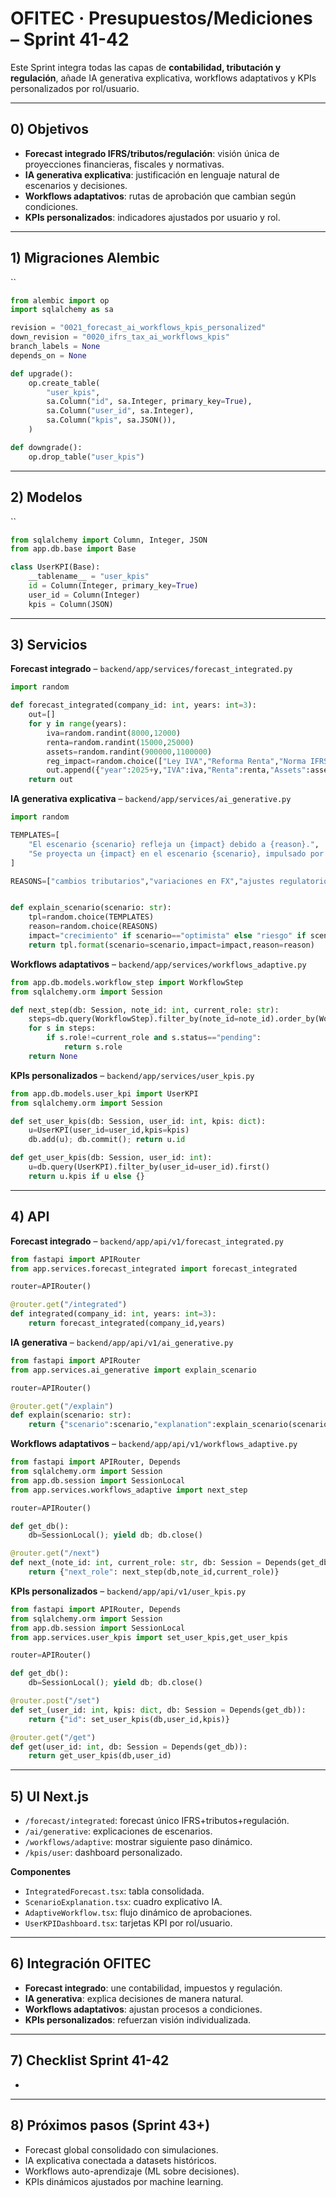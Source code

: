 # OFITEC · Presupuestos/Mediciones – Sprint 41-42

Este Sprint integra todas las capas de **contabilidad, tributación y regulación**, añade IA generativa explicativa, workflows adaptativos y KPIs personalizados por rol/usuario.

---

## 0) Objetivos

- **Forecast integrado IFRS/tributos/regulación**: visión única de proyecciones financieras, fiscales y normativas.
- **IA generativa explicativa**: justificación en lenguaje natural de escenarios y decisiones.
- **Workflows adaptativos**: rutas de aprobación que cambian según condiciones.
- **KPIs personalizados**: indicadores ajustados por usuario y rol.

---

## 1) Migraciones Alembic

``

```python
from alembic import op
import sqlalchemy as sa

revision = "0021_forecast_ai_workflows_kpis_personalized"
down_revision = "0020_ifrs_tax_ai_workflows_kpis"
branch_labels = None
depends_on = None

def upgrade():
    op.create_table(
        "user_kpis",
        sa.Column("id", sa.Integer, primary_key=True),
        sa.Column("user_id", sa.Integer),
        sa.Column("kpis", sa.JSON()),
    )

def downgrade():
    op.drop_table("user_kpis")
```

---

## 2) Modelos

``

```python
from sqlalchemy import Column, Integer, JSON
from app.db.base import Base

class UserKPI(Base):
    __tablename__ = "user_kpis"
    id = Column(Integer, primary_key=True)
    user_id = Column(Integer)
    kpis = Column(JSON)
```

---

## 3) Servicios

**Forecast integrado** – `backend/app/services/forecast_integrated.py`

```python
import random

def forecast_integrated(company_id: int, years: int=3):
    out=[]
    for y in range(years):
        iva=random.randint(8000,12000)
        renta=random.randint(15000,25000)
        assets=random.randint(900000,1100000)
        reg_impact=random.choice(["Ley IVA","Reforma Renta","Norma IFRS"])
        out.append({"year":2025+y,"IVA":iva,"Renta":renta,"Assets":assets,"RegImpact":reg_impact})
    return out
```

**IA generativa explicativa** – `backend/app/services/ai_generative.py`

```python
import random

TEMPLATES=[
    "El escenario {scenario} refleja un {impact} debido a {reason}.",
    "Se proyecta un {impact} en el escenario {scenario}, impulsado por {reason}."
]

REASONS=["cambios tributarios","variaciones en FX","ajustes regulatorios"]


def explain_scenario(scenario: str):
    tpl=random.choice(TEMPLATES)
    reason=random.choice(REASONS)
    impact="crecimiento" if scenario=="optimista" else "riesgo" if scenario=="pesimista" else "equilibrio"
    return tpl.format(scenario=scenario,impact=impact,reason=reason)
```

**Workflows adaptativos** – `backend/app/services/workflows_adaptive.py`

```python
from app.db.models.workflow_step import WorkflowStep
from sqlalchemy.orm import Session

def next_step(db: Session, note_id: int, current_role: str):
    steps=db.query(WorkflowStep).filter_by(note_id=note_id).order_by(WorkflowStep.order).all()
    for s in steps:
        if s.role!=current_role and s.status=="pending":
            return s.role
    return None
```

**KPIs personalizados** – `backend/app/services/user_kpis.py`

```python
from app.db.models.user_kpi import UserKPI
from sqlalchemy.orm import Session

def set_user_kpis(db: Session, user_id: int, kpis: dict):
    u=UserKPI(user_id=user_id,kpis=kpis)
    db.add(u); db.commit(); return u.id

def get_user_kpis(db: Session, user_id: int):
    u=db.query(UserKPI).filter_by(user_id=user_id).first()
    return u.kpis if u else {}
```

---

## 4) API

**Forecast integrado** – `backend/app/api/v1/forecast_integrated.py`

```python
from fastapi import APIRouter
from app.services.forecast_integrated import forecast_integrated

router=APIRouter()

@router.get("/integrated")
def integrated(company_id: int, years: int=3):
    return forecast_integrated(company_id,years)
```

**IA generativa** – `backend/app/api/v1/ai_generative.py`

```python
from fastapi import APIRouter
from app.services.ai_generative import explain_scenario

router=APIRouter()

@router.get("/explain")
def explain(scenario: str):
    return {"scenario":scenario,"explanation":explain_scenario(scenario)}
```

**Workflows adaptativos** – `backend/app/api/v1/workflows_adaptive.py`

```python
from fastapi import APIRouter, Depends
from sqlalchemy.orm import Session
from app.db.session import SessionLocal
from app.services.workflows_adaptive import next_step

router=APIRouter()

def get_db():
    db=SessionLocal(); yield db; db.close()

@router.get("/next")
def next_(note_id: int, current_role: str, db: Session = Depends(get_db)):
    return {"next_role": next_step(db,note_id,current_role)}
```

**KPIs personalizados** – `backend/app/api/v1/user_kpis.py`

```python
from fastapi import APIRouter, Depends
from sqlalchemy.orm import Session
from app.db.session import SessionLocal
from app.services.user_kpis import set_user_kpis,get_user_kpis

router=APIRouter()

def get_db():
    db=SessionLocal(); yield db; db.close()

@router.post("/set")
def set_(user_id: int, kpis: dict, db: Session = Depends(get_db)):
    return {"id": set_user_kpis(db,user_id,kpis)}

@router.get("/get")
def get(user_id: int, db: Session = Depends(get_db)):
    return get_user_kpis(db,user_id)
```

---

## 5) UI Next.js

- `/forecast/integrated`: forecast único IFRS+tributos+regulación.
- `/ai/generative`: explicaciones de escenarios.
- `/workflows/adaptive`: mostrar siguiente paso dinámico.
- `/kpis/user`: dashboard personalizado.

**Componentes**

- `IntegratedForecast.tsx`: tabla consolidada.
- `ScenarioExplanation.tsx`: cuadro explicativo IA.
- `AdaptiveWorkflow.tsx`: flujo dinámico de aprobaciones.
- `UserKPIDashboard.tsx`: tarjetas KPI por rol/usuario.

---

## 6) Integración OFITEC

- **Forecast integrado**: une contabilidad, impuestos y regulación.
- **IA generativa**: explica decisiones de manera natural.
- **Workflows adaptativos**: ajustan procesos a condiciones.
- **KPIs personalizados**: refuerzan visión individualizada.

---

## 7) Checklist Sprint 41-42

-

---

## 8) Próximos pasos (Sprint 43+)

- Forecast global consolidado con simulaciones.
- IA explicativa conectada a datasets históricos.
- Workflows auto-aprendizaje (ML sobre decisiones).
- KPIs dinámicos ajustados por machine learning.

